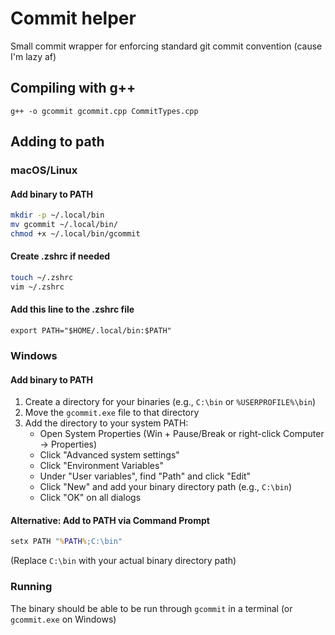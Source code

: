 # Commit helper

Small commit wrapper for enforcing standard git commit convention (cause I'm lazy af)

## Compiling with g++

`g++ -o gcommit gcommit.cpp CommitTypes.cpp`

## Adding to path

### macOS/Linux

#### Add binary to PATH

```bash
mkdir -p ~/.local/bin
mv gcommit ~/.local/bin/
chmod +x ~/.local/bin/gcommit
```

#### Create .zshrc if needed

```bash
touch ~/.zshrc
vim ~/.zshrc
```

#### Add this line to the .zshrc file

`export PATH="$HOME/.local/bin:$PATH"`

### Windows

#### Add binary to PATH

1. Create a directory for your binaries (e.g., `C:\bin` or `%USERPROFILE%\bin`)
2. Move the `gcommit.exe` file to that directory
3. Add the directory to your system PATH:
   - Open System Properties (Win + Pause/Break or right-click Computer → Properties)
   - Click "Advanced system settings"
   - Click "Environment Variables"
   - Under "User variables", find "Path" and click "Edit"
   - Click "New" and add your binary directory path (e.g., `C:\bin`)
   - Click "OK" on all dialogs

#### Alternative: Add to PATH via Command Prompt

```cmd
setx PATH "%PATH%;C:\bin"
```

(Replace `C:\bin` with your actual binary directory path)

### Running

The binary should be able to be run through `gcommit` in a terminal (or `gcommit.exe` on Windows)
